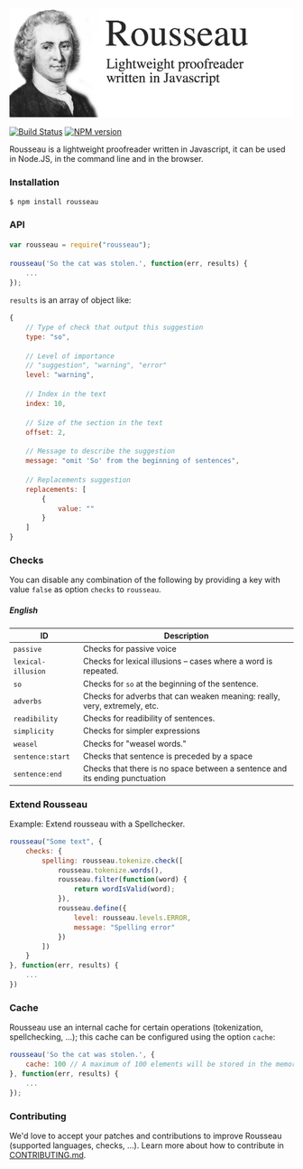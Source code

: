 
![Rousseau](./preview.jpg)

[![Build Status](https://travis-ci.org/GitbookIO/rousseau.png?branch=master)](https://travis-ci.org/GitbookIO/rousseau)
[![NPM version](https://badge.fury.io/js/rousseau.svg)](http://badge.fury.io/js/rousseau)

Rousseau is a lightweight proofreader written in Javascript, it can be used in Node.JS, in the command line and in the browser.

### Installation

```
$ npm install rousseau
```

### API

```js
var rousseau = require("rousseau");

rousseau('So the cat was stolen.', function(err, results) {
    ...
});
```

`results` is an array of object like:

```js
{
    // Type of check that output this suggestion
    type: "so",

    // Level of importance
    // "suggestion", "warning", "error"
    level: "warning",

    // Index in the text
    index: 10,

    // Size of the section in the text
    offset: 2,

    // Message to describe the suggestion
    message: "omit 'So' from the beginning of sentences",

    // Replacements suggestion
    replacements: [
        {
            value: ""
        }
    ]
}
```

### Checks

You can disable any combination of the following by providing a key with value `false` as option `checks` to `rousseau`.

##### English

| ID    | Description     |
| ----- | --------------- |
| `passive` | Checks for passive voice |
| `lexical-illusion` | Checks for lexical illusions – cases where a word is repeated. |
| `so` | Checks for `so` at the beginning of the sentence. |
| `adverbs` | Checks for adverbs that can weaken meaning: really, very, extremely, etc. |
| `readibility` | Checks for readibility of sentences. |
| `simplicity` | Checks for simpler expressions |
| `weasel` | Checks for "weasel words." |
| `sentence:start` | Checks that sentence is preceded by a space |
| `sentence:end` | Checks that there is no space between a sentence and its ending punctuation |


### Extend Rousseau

Example: Extend rousseau with a Spellchecker.

```js
rousseau("Some text", {
    checks: {
        spelling: rousseau.tokenize.check([
            rousseau.tokenize.words(),
            rousseau.filter(function(word) {
                return wordIsValid(word);
            }),
            rousseau.define({
                level: rousseau.levels.ERROR,
                message: "Spelling error"
            })
        ])
    }
}, function(err, results) {
    ...
})

```

### Cache

Rousseau use an internal cache for certain operations (tokenization, spellchecking, ...); this cache can be configured using the option `cache`:

```js
rousseau('So the cat was stolen.', {
    cache: 100 // A maximum of 100 elements will be stored in the memory cache
}, function(err, results) {
    ...
});
```

### Contributing

We'd love to accept your patches and contributions to improve Rousseau (supported languages, checks, ...). Learn more about how to contribute in [CONTRIBUTING.md](./CONTRIBUTING.md).
